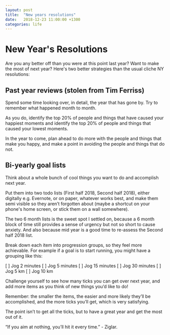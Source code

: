 ```yaml
---
layout: post
title:  "New years resolutions"
date:   2018-12-23 11:00:00 +1300
categories: life
---
```


# New Year's Resolutions 

Are you any better off than you were at this point last year? Want to make the most of next year? Here's two better strategies than the usual cliche NY resolutions:

## Past year reviews (stolen from Tim Ferriss)

Spend some time looking over, in detail, the year that has gone by. Try to remember what happened month to month.

As you do, identify the top 20% of people and things that have caused your happiest moments and identify the top 20% of people and things that caused your lowest moments.

In the year to come, plan ahead to do more with the people and things that make you happy, and make a point in avoiding the people and things that do not.

## Bi-yearly goal lists

Think about a whole bunch of cool things you want to do and accomplish next year.

Put them into two todo lists (First half 2018, Second half 2018), either digitally e.g. Evernote, or on paper, whatever works best, and make them semi visible so they aren’t forgotten about (maybe a shortcut on your phone's home screen, or stick them on a wall somewhere).

The two 6 month lists is the sweet spot I settled on, because a 6 month block of time still provides a sense of urgency but not so short to cause anxiety. And also because mid year is a good time to re-assess the Second half 2018 list.

Break down each item into progression groups, so they feel more achievable. For example if a goal is to start running, you might have a grouping like this:

[ ] Jog 2 minutes
[ ] Jog 5 minutes
[ ] Jog 15 minutes
[ ] Jog 30 minutes
[ ] Jog 5 km
[ ] Jog 10 km

Challenge yourself to see how many ticks you can get over next year, and add more items as you think of new things you’d like to do!

Remember: the smaller the items, the easier and more likely they’ll be accomplished, and the more ticks you’ll get, which is very satisfying.

The point isn’t to get all the ticks, but to have a great year and get the most out of it.

“If you aim at nothing, you’ll hit it every time.” - Ziglar.



